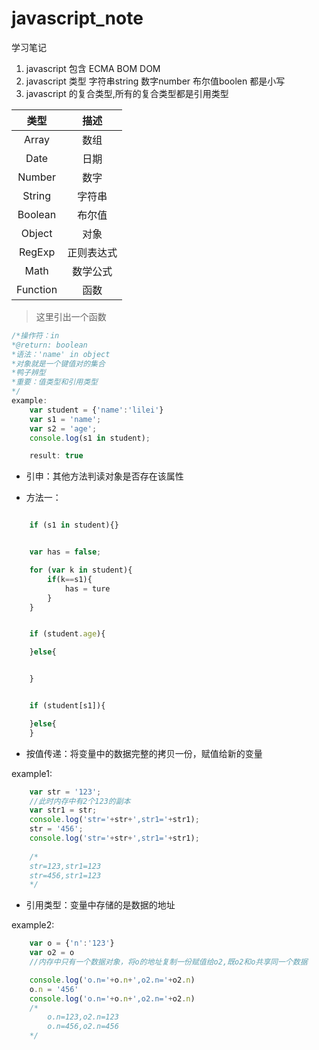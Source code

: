 # javascript_note
学习笔记
1. javascript 包含 ECMA BOM DOM
2. javascript 类型 字符串string 数字number 布尔值boolen 都是小写
3. javascript 的复合类型,所有的复合类型都是引用类型  

|类型|描述|
|:-:|:-:|
|Array|数组|
|Date|日期|
|Number|数字|
|String|字符串|
|Boolean|布尔值|
|Object|对象|
|RegExp|正则表达式|
|Math|数学公式|
|Function|函数|

> 这里引出一个函数

```javascript
/*操作符：in
*@return: boolean
*语法：'name' in object
*对象就是一个键值对的集合
*鸭子辨型
*重要：值类型和引用类型
*/
example:
	var student = {'name':'lilei'}
	var s1 = 'name';
	var s2 = 'age';
	console.log(s1 in student);

	result: true

```

* 引申：其他方法判读对象是否存在该属性

* 方法一：

```javascript

	if (s1 in student){}

```

```javascript

	var has = false;

	for (var k in student){
		if(k==s1){
			has = ture
		}
	}
```

```javascript

	if (student.age){

	}else{


	}
```

```javascript

	if (student[s1]){

	}else{
	}
```

* 按值传递：将变量中的数据完整的拷贝一份，赋值给新的变量

example1:

```javascript
	var str = '123';
	//此时内存中有2个123的副本
	var str1 = str;
	console.log('str='+str+',str1='+str1);
	str = '456';
	console.log('str='+str+',str1='+str1);
	
	/*
	str=123,str1=123
	str=456,str1=123
	*/
```
* 引用类型：变量中存储的是数据的地址

example2:

```javascript
	var o = {'n':'123'}
	var o2 = o
	//内存中只有一个数据对象，将o的地址复制一份赋值给o2,既o2和o共享同一个数据

	console.log('o.n='+o.n+',o2.n='+o2.n)
	o.n = '456'
	console.log('o.n='+o.n+',o2.n='+o2.n)
	/*
		o.n=123,o2.n=123
		o.n=456,o2.n=456
	*/

```


